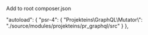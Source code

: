 Add to root composer.json

"autoload": {
    "psr-4": {
        "Projekteins\\GraphQL\\Mutator\\": "./source/modules/projekteins/pr_graphql/src"
    }
},
